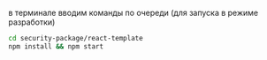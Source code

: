 в терминале вводим команды по очереди (для запуска в режиме разработки)

```bash
cd security-package/react-template
npm install && npm start
```
